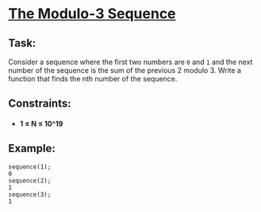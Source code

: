 # [The Modulo-3 Sequence](https://www.codewars.com/kata/the-modulo-3-sequence "https://www.codewars.com/kata/589d33e4e0bbce5d6300061c")

## Task:
Consider a sequence where the first two numbers are `0` and `1` and the next number of the sequence is the sum of the previous 2 modulo 3. Write a function that finds the nth number of the sequence.

## Constraints:
* #### 1 ≤ N ≤ 10^19

## Example:

```
sequence(1);
0
sequence(2);
1
sequence(3);
1
```